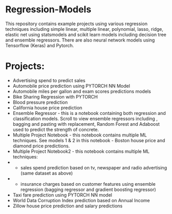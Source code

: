 # Regression-Models
This repository contains example projects using various regression techniques including simple linear, multiple linear, polynomial, lasso, ridge, elastic net using statsmodels and scikit learn models including decision tree and ensemble regressors. There are also neural network models using Tensorflow (Keras) and Pytorch.

# Projects:
* Advertising spend to predict sales
* Automobile price prediction using PYTORCH NN Model
* Automobile miles per gallon and exam scores predictions models
* Bike Sharing Regression with PYTORCH
* Blood pressure prediction
* California house price prediction
* Ensemble Regressor - this is a notebook containing both regression and classification models. Scroll to view ensemble regressors including , bagging and pasting with replacement, Random Forest and Adaboost used to predict the strength of concrete.
* Multiple Project Notebook - this notebook contains multiple ML techniques. See models 1 & 2 in this notebook - Boston house price and diamond price predictions.
* Multiple Project Notebook2 - this notebook contains multiple ML techniques:
* - sales spend prediction based on tv, newspaper and radio advertising (same dataset as above)
* - insurance charges based on customer features using ensemble regression (bagging regressor and gradient boosting regressor)
* Taxi fare prediction using PYTORCH NN model
* World Data Corruption Index prediction based on Annual Income
* Zillow house price prediction and salary predictions
